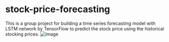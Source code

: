 # stock-price-forecasting

This is a group project for building a time series forecasting model with LSTM network by TensorFlow to predict the stock price using the historical stocking prices.
![image](https://user-images.githubusercontent.com/112957640/196605864-0dcbff5e-6dc2-4efc-aa3a-96934d9da670.png)
